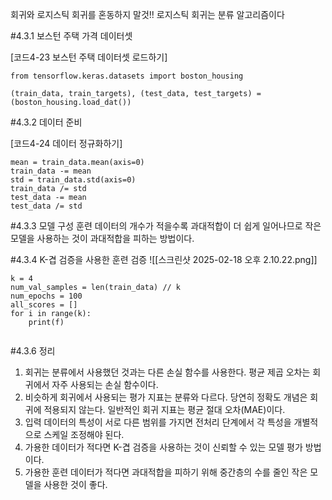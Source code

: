 회귀와 로지스틱 회귀를 혼동하지 말것!!
로지스틱 회귀는 분류 알고리즘이다

#4.3.1 보스턴 주택 가격 데이터셋

[코드4-23 보스턴 주택 데이터셋 로드하기]
```
from tensorflow.keras.datasets import boston_housing

(train_data, train_targets), (test_data, test_targets) = (boston_housing.load_dat())
```

#4.3.2 데이터 준비

[코드4-24 데이터 정규화하기]
```
mean = train_data.mean(axis=0)
train_data -= mean
std = train_data.std(axis=0)
train_data /= std
test_data -= mean
test_data /= std
```

#4.3.3 모델 구성
훈련 데이터의 개수가 적을수록 과대적합이 더 쉽게 일어나므로 작은 모델을 사용하는 것이 과대적합을 피하는 방법이다.

#4.3.4 K-겹 검증을 사용한 훈련 검증
![[스크린샷 2025-02-18 오후 2.10.22.png]]

```
k = 4
num_val_samples = len(train_data) // k
num_epochs = 100
all_scores = []
for i in range(k):
	print(f)


```


#4.3.6 정리
1. 회귀는 분류에서 사용했던 것과는 다른 손실 함수를 사용한다. 평균 제곱 오차는 회귀에서 자주 사용되는 손실 함수이다.
2. 비슷하게 회귀에서 사용되는 평가 지표는 분류와 다르다. 당연히 정확도 개념은 회귀에 적용되지 않는다. 일반적인 회귀 지표는 평균 절대 오차(MAE)이다.
3. 입력 데이터의 특성이 서로 다른 범위를 가지면 전처리 단계에서 각 특성을 개별적으로 스케일 조정해야 된다.
4. 가용한 데이터가 적다면 K-겹 검증을 사용하는 것이 신뢰할 수 있는 모델 평가 방법이다.
5. 가용한 훈련 데이터가 적다면 과대적합을 피하기 위해 중간층의 수를 줄인 작은 모델을 사용한 것이 좋다.


